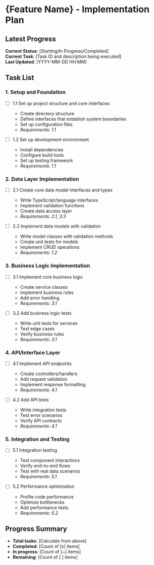 # {Feature Name} - Implementation Plan

## Latest Progress
**Current Status**: [Starting/In Progress/Completed]  
**Current Task**: [Task ID and description being executed]  
**Last Updated**: [YYYY-MM-DD HH:MM]  

## Task List

### 1. Setup and Foundation
- [ ] 1.1 Set up project structure and core interfaces
  - Create directory structure
  - Define interfaces that establish system boundaries
  - Set up configuration files
  - _Requirements: 1.1_

- [ ] 1.2 Set up development environment
  - Install dependencies
  - Configure build tools
  - Set up testing framework
  - _Requirements: 1.1_

### 2. Data Layer Implementation
- [ ] 2.1 Create core data model interfaces and types
  - Write TypeScript/language interfaces
  - Implement validation functions
  - Create data access layer
  - _Requirements: 2.1, 3.3_

- [ ] 2.2 Implement data models with validation
  - Write model classes with validation methods
  - Create unit tests for models
  - Implement CRUD operations
  - _Requirements: 1.2_

### 3. Business Logic Implementation
- [ ] 3.1 Implement core business logic
  - Create service classes
  - Implement business rules
  - Add error handling
  - _Requirements: 3.1_

- [ ] 3.2 Add business logic tests
  - Write unit tests for services
  - Test edge cases
  - Verify business rules
  - _Requirements: 3.1_

### 4. API/Interface Layer
- [ ] 4.1 Implement API endpoints
  - Create controllers/handlers
  - Add request validation
  - Implement response formatting
  - _Requirements: 4.1_

- [ ] 4.2 Add API tests
  - Write integration tests
  - Test error scenarios
  - Verify API contracts
  - _Requirements: 4.1_

### 5. Integration and Testing
- [ ] 5.1 Integration testing
  - Test component interactions
  - Verify end-to-end flows
  - Test with real data scenarios
  - _Requirements: 5.1_

- [ ] 5.2 Performance optimization
  - Profile code performance
  - Optimize bottlenecks
  - Add performance tests
  - _Requirements: 5.2_

## Progress Summary
- **Total tasks**: [Calculate from above]
- **Completed**: [Count of [x] items]
- **In progress**: [Count of [~] items]
- **Remaining**: [Count of [ ] items]
